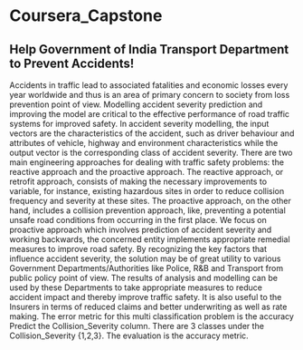 # Coursera_Capstone

## Help Government of India Transport Department to Prevent Accidents!
Accidents in traffic lead to associated fatalities and economic losses every year worldwide and thus is an area of primary concern to society from loss prevention point of view. 
Modelling accident severity prediction and improving the model are critical to the effective performance of road traffic systems for improved safety. 
In accident severity modelling, the input vectors are the characteristics of the accident, such as driver behaviour and attributes of vehicle, highway and environment 
characteristics while the output vector is the corresponding class of accident severity. There are two main engineering approaches for dealing with traffic safety problems: 
the reactive approach and the proactive approach. The reactive approach, or retrofit approach, consists of making the necessary improvements to variable, for instance, 
existing hazardous sites in order to reduce collision frequency and severity at these sites. The proactive approach, on the other hand, includes a collision prevention approach, 
like, preventing a potential unsafe road conditions from occurring in the first place. We focus on proactive approach which involves prediction of accident severity and working 
backwards, the concerned entity implements appropriate remedial measures to improve road safety. By recognizing the key factors that influence accident severity, the solution 
may be of great utility to various Government Departments/Authorities like Police, R&B and Transport from public policy point of view. The results of analysis and modelling can
be used by these Departments to take appropriate measures to reduce accident impact and thereby improve traffic safety. It is also useful to the Insurers in terms of reduced 
claims and better underwriting as well as rate making. The error metric for this multi classification problem is the accuracy Predict the Collision_Severity column. 
There are 3 classes under the Collision_Severity {1,2,3}. The evaluation is the accuracy metric.
